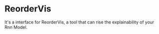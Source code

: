 # ReorderVis
It's a interface for ReorderVis, a tool that can rise the explainability of your Rnn Model.
